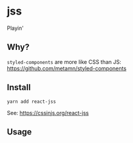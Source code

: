 # jss

Playin'

## Why?

`styled-components` are more like CSS than JS: https://github.com/metamn/styled-components

## Install

```
yarn add react-jss
```

See: https://cssinjs.org/react-jss

## Usage
